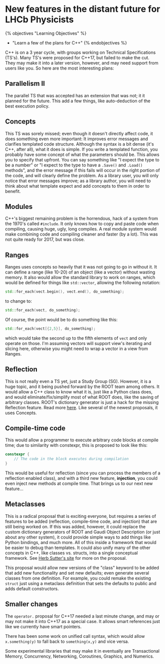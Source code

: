 # New features in the distant future for LHCb Physicists

{% objectives "Learning Objectives" %}
- "Learn a few of the plans for C++"
{% endobjectives %}


C++ is on a 3 year cycle, with groups working on Technical Specifications (TS's). Many TS's were proposed for C++17, but failed to make the cut. They may make it into a later version, however, and may need support from users like you. So here are the most interesting plans:

## Parallelism II

The parallel TS that was accepted has an extension that was not; it it planned for the future. This add a few things, like auto-deduction of the best execution policy.

## Concepts

This TS was sorely missed; even though it doesn't directly affect code, it does something even more important: It improves error messages and clarifies templated code structure. Although the syntax is a bit dense (it's C++, after all), what it does is simple. If you write a templated function, you probably have some concept of what the parameters should be. This allows you to specify that upfront. You can say something like "I expect the type to be a number" or "I expect to the type to
have a `.Save()` and `.Load()` methods", and the error message if this fails will occur in the right portion of the code, and will clearly define the problem. As a library user, you will only notice that error messages improve; as a library author, you will need to think about what template expect and add concepts to them in order to benefit.

## Modules

C++'s biggest remaining problem is the horrendous, hack of a system from the 1970's called `#include`. It only knows how to copy and paste code when compiling, causing huge, ugly, long compiles. A real module system would make combining code and compiling cleaner and faster (by a lot). This was not quite ready for 2017, but was close.

## Ranges

Ranges uses concepts so heavily that it was not going to go in without it. It can define a range (like 10-20) of an object (like a vector) without wasting memory. It also would allow the standard library to work on ranges, which would be defined for things like `std::vector`, allowing the following notation:

```cpp
std::for_each(vect.begin(), vect.end(), do_something);
```

to change to:

```cpp
std::for_each(vect, do_something);
```

Of course, the point would be to do something like this:

```cpp
std::for_each(vect[{2,5}], do_something);
```
which would take the second up to the fifth elements of `vect` and only operate on those. I'm assuming vectors will support view's iterating and slicing here, otherwise you might need to wrap a vector in a view from Ranges.

## Reflection

This is not really even a TS yet, just a Study Group (SG). However, it is a huge topic, and it being pushed forward by the ROOT team among others. It would allow a C++ class to know what it is, just like a Python class does, and would eliminate/fix/simplify most of what ROOT does, like the saving of arbitrary classes. ROOT's dictionary generator is just a hack for the missing Reflection feature. Read more [here](https://root.cern.ch/blog/status-reflection-c). Like
several of the newest proposals, it uses Concepts.

## Compile-time code

This would allow a programmer to execute arbitrary code blocks at compile time; due to similarity with constexpr, this is proposed to look like this:

```cpp
constexpr {
    // The code in the block executes during compilation
}
```

This would be useful for reflection (since you can process the members of a reflection enabled class), and with a third new feature, **injection**, you could even inject new methods at compile time. That brings us to our next new feature...

## Metaclasses

This is a radical proposal that is exciting everyone, but requires a series of features to be added (reflection, compile-time code, and injection) that are still being worked on. If this was added, however, it could replace the custom dictionary generators of ROOT and Gaudi Object Description (or just about any other system), it could provide simple ways to add things like Python bindings, and much more. All of this inside a framework that would be easier to debug than templates. It could
also unify many of the other concepts in C++, like classes vs. structs, into a single conceptual framework. See [Herb Sutter's site](https://herbsutter.com/2017/07/26/metaclasses-thoughts-on-generative-c/) for more on the proposal.

This proposal would allow new versions of the "class" keyword to be added that add new functionality and set new defaults; even generate several classes from one definition. For example, you could remake the existing `struct` just using a metaclass definition that sets the defaults to public and adds default constructors.


## Smaller changes

The `operator.` proposal for C++17  needed a last minute change, and may or may not make it into C++17 as a special case. It allows smart references just like we currently have smart pointers.

There has been some work on unified call syntax, which would allow `x.something(y)` to fall back to `something(x,y)` and vice versa.

Some experimental libraries that may make it in eventually are Transactional Memory, Concurrency, Networking, Coroutines, Graphics, and Numerics.

